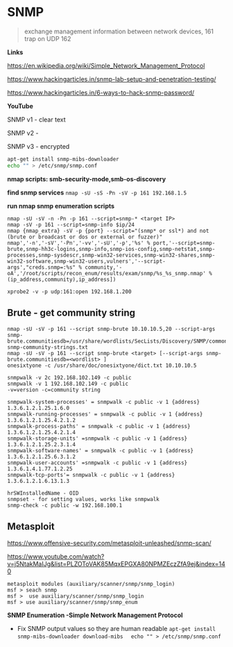 

# SNMP   

> exchange management information between network devices, 161  trap on UDP 162



**Links**

https://en.wikipedia.org/wiki/Simple_Network_Management_Protocol

https://www.hackingarticles.in/snmp-lab-setup-and-penetration-testing/

https://www.hackingarticles.in/6-ways-to-hack-snmp-password/



**YouTube**





SNMP v1 - clear text

SNMP v2 -

SNMP v3 - encrypted



```bash
apt-get install snmp-mibs-downloader
echo "" > /etc/snmp/snmp.conf
```

**nmap scripts: smb-security-mode,smb-os-discovery**



**find snmp services**
`nmap -sU -sS -Pn -sV -p 161 192.168.1.5`

**run nmap snmp enumeration scripts**

```shell
nmap -sU -sV -n -Pn -p 161 --script=snmp-* <target IP>
nmap -sV -p 161 --script=snmp-info $ip/24
nmap {nmap_extra} -sV -p {port} --script="(snmp* or ssl*) and not (brute or broadcast or dos or external or fuzzer)"
nmap','-n','-sV','-Pn','-vv','-sU','-p','%s' % port,'--script=snmp-brute,snmp-hh3c-logins,snmp-info,snmp-ios-config,snmp-netstat,snmp-processes,snmp-sysdescr,snmp-win32-services,snmp-win32-shares,snmp-win32-software,snmp-win32-users,vulners','--script-args',"creds.snmp=:%s" % community,'-oA','/root/scripts/recon_enum/results/exam/snmp/%s_%s_snmp.nmap' % (ip_address,community),ip_address])

xprobe2 -v -p udp:161:open 192.168.1.200
```



## Brute - get community string
```shell
nmap -sU -sV -p 161 --script snmp-brute 10.10.10.5,20 --script-args snmp-brute.communitiesdb=/usr/share/wordlists/SecLists/Discovery/SNMP/common-snmp-community-strings.txt
nmap -sU -sV -p 161 --script snmp-brute <target> [--script-args snmp-brute.communitiesdb=<wordlist> ]
onesixtyone -c /usr/share/doc/onesixtyone/dict.txt 10.10.10.5

snmpwalk -v 2c 192.168.102.149 -c public
snmpwalk -v 1 192.168.102.149 -c public
-v=version -c=community string

snmpwalk-system-processes' = snmpwalk -c public -v 1 {address} 1.3.6.1.2.1.25.1.6.0
snmpwalk-running-processes' = snmpwalk -c public -v 1 {address} 1.3.6.1.2.1.25.4.2.1.2
snmpwalk-process-paths' = snmpwalk -c public -v 1 {address} 1.3.6.1.2.1.25.4.2.1.4
snmpwalk-storage-units' =snmpwalk -c public -v 1 {address} 1.3.6.1.2.1.25.2.3.1.4
snmpwalk-software-names' = snmpwalk -c public -v 1 {address} 1.3.6.1.2.1.25.6.3.1.2 
snmpwalk-user-accounts' =snmpwalk -c public -v 1 {address} 1.3.6.1.4.1.77.1.2.25
snmpwalk-tcp-ports'= snmpwalk -c public -v 1 {address} 1.3.6.1.2.1.6.13.1.3

hrSWInstalledName - OID
snmpset - for setting values, works like snmpwalk
snmp-check -c public -w 192.168.100.1
```



## Metasploit

https://www.offensive-security.com/metasploit-unleashed/snmp-scan/

https://www.youtube.com/watch?v=j5NtakMaIJg&list=PLZOToVAK85MqxEPGXA80NPMZEczZfA9ej&index=140



```
metasploit modules (auxiliary/scanner/snmp/snmp_login) 
msf > seach snmp
msf >  use auxiliary/scanner/snmp/snmp_login
msf > use auxiliary/scanner/snmp/snmp_enum
```



**SNMP Enumeration -Simple Network Management Protocol**

-   Fix SNMP output values so they are human readable
`apt-get install snmp-mibs-downloader download-mibs  `
`echo "" > /etc/snmp/snmp.conf`